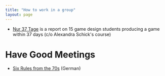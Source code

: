 ```yaml
---
title: "How to work in a group"
layout: page
---
```


- [Nur 37
Tage](https://www.brandeins.de/archiv/2014/konzentration/nur-37-tage/)
is a report on 15 game design students producing a game within 37 days
(c/o Alexandra Schick's course)

# Have Good Meetings
- [Six Rules from the
  70s](http://www.spiegel.de/karriere/unternehmenskommunikation-dieser-zettel-aus-den-70ern-rettet-ihr-meeting-a-1086825.html) (German)
